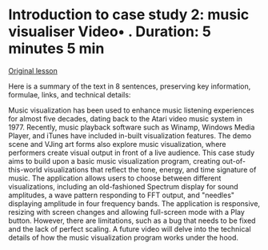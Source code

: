 # Introduction to case study 2: music visualiser Video• . Duration: 5 minutes 5 min

[Original lesson](https://www.coursera.org/learn/uol-introduction-to-programming-2/lecture/lwvMA/introduction-to-case-study-2-music-visualiser)

Here is a summary of the text in 8 sentences, preserving key information, formulae, links, and technical details:

Music visualization has been used to enhance music listening experiences for almost five decades, dating back to the Atari video music system in 1977. Recently, music playback software such as Winamp, Windows Media Player, and iTunes have included in-built visualization features. The demo scene and VJing art forms also explore music visualization, where performers create visual output in front of a live audience. This case study aims to build upon a basic music visualization program, creating out-of-this-world visualizations that reflect the tone, energy, and time signature of music. The application allows users to choose between different visualizations, including an old-fashioned Spectrum display for sound amplitudes, a wave pattern responding to FFT output, and "needles" displaying amplitude in four frequency bands. The application is responsive, resizing with screen changes and allowing full-screen mode with a Play button. However, there are limitations, such as a bug that needs to be fixed and the lack of perfect scaling. A future video will delve into the technical details of how the music visualization program works under the hood.


